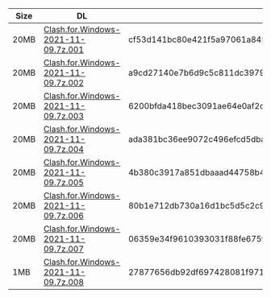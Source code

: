 |    Size   |     DL  | sha512sum |
|  ---  |  ---  |  ---  |
| 20MB | [Clash.for.Windows-2021-11-09.7z.001](https://cdn.jsdelivr.net/gh/appleians/cfw_m1@main/Clash.for.Windows-2021-11-09.7z.001) | cf53d141bc80e421f5a97061a845e0b1e1f9be64c841aa6769b45d4a686b5c9aa649cac2abeb3db8bb48fcffb441cecafae82878f941ddf9127d10921cebbbf6 |
| 20MB | [Clash.for.Windows-2021-11-09.7z.002](https://cdn.jsdelivr.net/gh/appleians/cfw_m1@main/Clash.for.Windows-2021-11-09.7z.002) | a9cd27140e7b6d9c5c811dc397941bf8d6a20c98b331d2d884cea5c09149abdc15a550b28ecc17cbeb0a760a58fdf6bc9ed58ce531d5a3ee486bf2a4959d0ec3 |
| 20MB | [Clash.for.Windows-2021-11-09.7z.003](https://cdn.jsdelivr.net/gh/appleians/cfw_m1@main/Clash.for.Windows-2021-11-09.7z.003) | 6200bfda418bec3091ae64e0af2c146a5f2e13b4eef4a7a4fe53461be26b2f2176f2138115aa6ebf54b477331cfba47b2e845d20b81c53a7c792247f63dd1ec0 |
| 20MB | [Clash.for.Windows-2021-11-09.7z.004](https://cdn.jsdelivr.net/gh/appleians/cfw_m1@main/Clash.for.Windows-2021-11-09.7z.004) | ada381bc36ee9072c496efcd5dbad9b9e7ca72b435eadb4de163d9c8f46acec420404f53c2b1e8d7c57fecf82b6a0ff8114c71675a522d30fffda387ad57ef29 |
| 20MB | [Clash.for.Windows-2021-11-09.7z.005](https://cdn.jsdelivr.net/gh/appleians/cfw_m1@main/Clash.for.Windows-2021-11-09.7z.005) | 4b380c3917a851dbaaad44758b41ec073f91da21edeb934e3fe8c7d4f5a2a9577347e54931d68575941f147ee2d414c9f898cc4f70a1b4d4500ab9aadf7ca40f |
| 20MB | [Clash.for.Windows-2021-11-09.7z.006](https://cdn.jsdelivr.net/gh/appleians/cfw_m1@main/Clash.for.Windows-2021-11-09.7z.006) | 80b1e712db730a16d1bc5d5c2c922dfdd9c8770dce3dc439f80334d825b024e5ec0a6f3612808044ee9dfaa6d2843b13d28b4454cae826bcc3f375c2c5506e99 |
| 20MB | [Clash.for.Windows-2021-11-09.7z.007](https://cdn.jsdelivr.net/gh/appleians/cfw_m1@main/Clash.for.Windows-2021-11-09.7z.007) | 06359e34f9610393031f88fe675f57c9125840f30ed1ee980d7f0df5a32b98634a7108fc776a9fd12f09bfe543fa3fdb5d5eb99ba179aab4afc91da22f625b36 |
| 1MB | [Clash.for.Windows-2021-11-09.7z.008](https://cdn.jsdelivr.net/gh/appleians/cfw_m1@main/Clash.for.Windows-2021-11-09.7z.008) | 27877656db92df697428081f9719573aeeb94c56bcb79b1623544d4401b7e44e98bb259bc2c240448612acc9e5442b4fc8b880a13e351b13759dfd86bb406baf |
